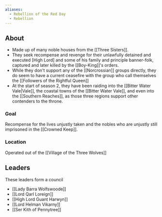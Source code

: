 ```yaml
---
aliases:
  - Rebellion of the Red Day
  - Rebellion
---
```

## About

- Made up of many noble houses from the [[Three Sisters]].
- They seek recompense and revenge for their unlawfully detained and executed [High Lord] and some of his family and principle banner-folk, captured and later killed by the [[Boy-King]]'s orders. 
- While they don't support any of the [[Norcrossian]] groups directly, they do seem to have a current ceasefire with the group who call themselves the [[Followers of the Rightful Queen]]
- At the start of season 2, they have been raiding into the [[Bitter Water Vale|Vale]], the coastal towns of the [[Bitter Water Vale]], and even into the [[Southern Reaches]], as those three regions support other contenders to the throne.

### Goal
Recompense for the lives unjustly taken and the nobles who are unjustly still imprisoned in the [[Crowned Keep]].

### Location
Operated out of the [[Village of the Three Wolves]]

## Leaders

These leaders form a council

- [[Lady Barra Wolfswoode]]
- [[Lord Qarl Loreign]]
- [[High Lord Guant Harwyn]]
- [[Lord Helman Vikarny]]
- [[Ser Kith of Pennytree]]
